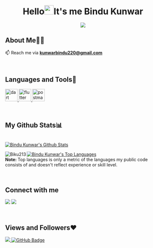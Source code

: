 <h1 align="center">Hello<img src="https://raw.githubusercontent.com/MartinHeinz/MartinHeinz/master/wave.gif" width="30px">It's me Bindu Kunwar</h1>
  <div id="header" align="center">
   <img align="center" src="https://t4.ftcdn.net/jpg/04/41/39/45/360_F_441394586_J5gGPwW5f2QPO54nsXHWDA5lHz1YZ5YQ.jpg"
  </div>

 <div id="header" align="Left">
 
 ## About Me🙋‍♂️ 

 
 📫 Reach me via **kunwarbindu220@gmail.com**


</div>
<br/>

<div id="header" align="Left">

## Languages and Tools🚀 

<p align="left"> 
    <a href="https://dart.dev" target="_blank" rel="noreferrer"> <img src="https://www.vectorlogo.zone/logos/dartlang/dartlang-icon.svg" alt="dart" width="40" height="40"/> </a> <a href="https://flutter.dev" target="_blank" rel="noreferrer"> <img src="https://www.vectorlogo.zone/logos/flutterio/flutterio-icon.svg" alt="flutter" width="40" height="40"/> <a href="https://postman.com" target="_blank" rel="noreferrer"> <img src="https://www.vectorlogo.zone/logos/getpostman/getpostman-icon.svg" alt="postman" width="40" height="40"/> </a>
</p>
</div>
<br/>

<div id="header" align="Left">

## My Github Stats📊
<br/>
    <a href="https://github.com/Biku213/github-readme-stats"><img alt="Bindu Kunwar's Github Stats" src="https://github-readme-stats.vercel.app/api?username=Biku213&show_icons=true&count_private=true&theme=react&hide_border=true&bg_color=0D1117" /></a>
    
<p><img align="left" src="https://github-readme-streak-stats.herokuapp.com/?user=Biku213&show_icons=true&count_private=true&theme=react&hide_border=true&bg_color=0D1117" alt="Biku213" />
</p>

 <a href="https://github.com/Biku213/github-readme-stats"><img alt="Bindu Kunwar's Top Languages" src="https://github-readme-stats.vercel.app/api/top-langs/?username=Biku213&langs_count=8&count_private=true&layout=compact&theme=react&hide_border=true&bg_color=0D1117" /></a>
 <br/>
  <b>Note: </b>Top languages is only a metric of the languages my public code consists of and doesn't reflect experience or skill level.
</div>
<br/>

<div id="header" align="Left">

## Connect with me

<p align="left">

<a href = "https://www.linkedin.com/in/bindu-kunwar-718214217/"><img src="https://img.icons8.com/fluent/48/000000/linkedin.png"/></a>
<a href = "https://www.instagram.com/bindu_kcee/"><img src="https://img.icons8.com/fluent/48/000000/instagram-new.png"/></a>

</p>
</div>
<br/>

<div id="header" align="Left">

## Views and Followers❤ 

<a href="https://github.com/Biku213/github-profile-views-counter">
    <img src="https://komarev.com/ghpvc/?username=Biku213">
</a>
<a href="https://github.com/Biku213?tab=followers"><img src="https://img.shields.io/github/followers/Biku213?label=Followers&style=social" alt="GitHub Badge"></a>
</div>
